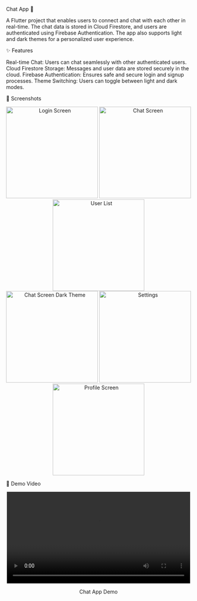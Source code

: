Chat App 💬

A Flutter project that enables users to connect and chat with each other in real-time. The chat data is stored in Cloud Firestore, and users are authenticated using Firebase Authentication. The app also supports light and dark themes for a personalized user experience.

✨ Features

Real-time Chat: Users can chat seamlessly with other authenticated users.
Cloud Firestore Storage: Messages and user data are stored securely in the cloud.
Firebase Authentication: Ensures safe and secure login and signup processes.
Theme Switching: Users can toggle between light and dark modes.

📱 Screenshots

<div align="center"> 
  <img src="https://github.com/user-attachments/assets/9124eba0-c7a4-44a2-8b08-9b31183051ba" alt="Login Screen" width="250"/> 
  <img src="https://github.com/user-attachments/assets/40dad1e0-f280-4063-94b6-0d12bf9a66b4" alt="Chat Screen" width="250"/> 
  <img src="https://github.com/user-attachments/assets/8d1bcc85-2dfa-4149-84a9-ea780e8b9206" alt="User List" width="250"/> </div> <div align="center"> 
    <img src="https://github.com/user-attachments/assets/77422ca8-841a-4d21-878f-63047bcac604" alt="Chat Screen Dark Theme" width="250"/>
    <img src="https://github.com/user-attachments/assets/2b96b3a7-7007-4731-937b-b2d8b9b73233" alt="Settings" width="250"/> <img src="https://github.com/user-attachments/assets/d82195d3-ff23-4e87-a0b8-0159d799a114" alt="Profile Screen" width="250"/> </div>

🎥 Demo Video

<div align="center"> <video src="https://github.com/user-attachments/assets/f65b353e-b30b-4baa-8950-fe942a87001f" width="500" controls></video> <p>Chat App Demo</p> </div>
